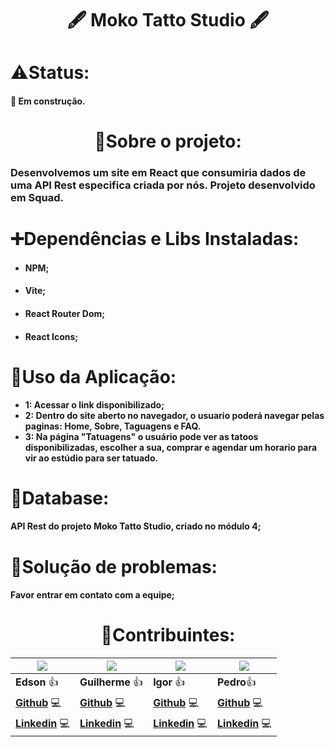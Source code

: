 <h1 align='center'>🖋️ Moko Tatto Studio 🖋️</h1>

<h1> ⚠️Status: </h1>
<h4>🚧 Em construção.</h4>

<h1 align='center'>📃Sobre o projeto:</h1>

<h3>Desenvolvemos um site em React que consumiria dados de uma API Rest especifica criada por nós. Projeto desenvolvido em Squad.</h3>

<h1> ➕Dependências e Libs Instaladas:</h1>
<ul>
<li><h4>NPM;</h4></li>
<li><h4>Vite;</h4></li>
<li><h4>React Router Dom;</h4></li>
<li><h4>React Icons;</h4></li>
</ul>


<h1> 🚀Uso da Aplicação:</h1>
<ul>
<li><strong>1: Acessar o link disponibilizado;</strong></li>
<li><strong>2: Dentro do site aberto no navegador, o usuario poderá navegar pelas paginas: Home, Sobre, Taguagens e FAQ.</strong></li>
<li><strong>3: Na página "Tatuagens" o usuário pode ver as tatoos disponibilizadas, escolher a sua, comprar e agendar um horario para vir ao estúdio para ser tatuado.</strong></li>
</ul>


<h1> 🧱Database:</h1>
<h4> API Rest do projeto Moko Tatto Studio, criado no módulo 4;</h4>

<h1> 🤕Solução de problemas:</h1>
<h4> Favor entrar em contato com a equipe;</h4>

<h1 align='center'> 👷Contribuintes:</h1>

| ![](https://github.com/Edson-7728.png)  | ![](https://github.com/Dev-DaMata.png) | ![](https://github.com/igorsans.png) | ![](https://github.com/Garridopedro.png) 
| ------------- | ------------- | -------------- | -------------- |
|  **Edson** 👍 | **Guilherme** 👍 | **Igor** 👍 | **Pedro**👍 |
| **[Github](https://github.com/Edson-7728)** 💻  | **[Github](https://github.com/Dev-DaMata)** 💻  | **[Github](https://github.com/igorsans)** 💻  | **[Github](https://github.com/Garridopedro)** 💻  |
| **[Linkedin](https://www.linkedin.com/in/edson-vieira7728/)** 💻 | **[Linkedin](https://www.linkedin.com/in/guilhermecordeirodamata/)** 💻 | **[Linkedin](https://www.linkedin.com/in/devsantos/)** 💻 | **[Linkedin](https://www.linkedin.com/in/pedro-garrido-1a8482205)** 💻 |